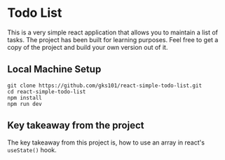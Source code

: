 # Todo List
This is a very simple react application that allows you to maintain a list of tasks. The project has been built for learning purposes. Feel free to get a copy of the project and build your own version out of it. 

## Local Machine Setup
```shell
git clone https://github.com/gks101/react-simple-todo-list.git
cd react-simple-todo-list
npm install
npm run dev
```

## Key takeaway from the project
The key takeaway from this project is, how to use an array in react's `useState()` hook.

